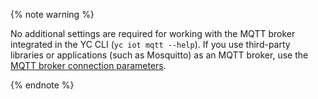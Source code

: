 {% note warning %}

No additional settings are required for working with the MQTT broker integrated in the YC CLI (`yc iot mqtt --help`). If you use third-party libraries or applications (such as Mosquitto) as an MQTT broker, use the [MQTT broker connection parameters](../../iot-core/concepts/mqtt-properties.md).

{% endnote %}

